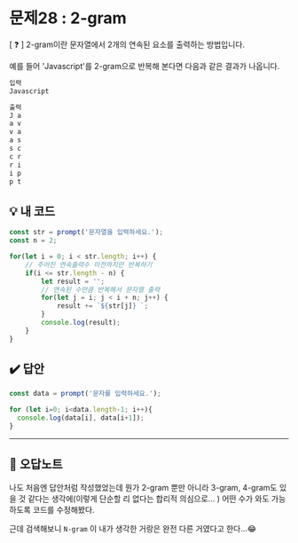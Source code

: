 # 문제28 : 2-gram

[ ❓ ] 2-gram이란 문자열에서 2개의 연속된 요소를 출력하는 방법입니다. 

예를 들어 'Javascript'를 2-gram으로 반복해 본다면 다음과 같은 결과가 나옵니다.

```js
입력
Javascript

출력
J a
a v
v a
a s
s c
c r
r i
i p
p t
```


## 💡 내 코드
```js
const str = prompt('문자열을 입력하세요.');
const n = 2;

for(let i = 0; i < str.length; i++) {
	// 주어진 연속출력수 이전까지만 반복하기
	if(i <= str.length - n) {
		let result = '';
		// 연속된 수만큼 반복해서 문자열 출력
		for(let j = i; j < i + n; j++) {
			result += `${str[j]} `;
		}
		console.log(result);
	}
}
```


## ✔️ 답안
```js
const data = prompt('문자를 입력하세요.');

for (let i=0; i<data.length-1; i++){
  console.log(data[i], data[i+1]);
}
```


---
## 📓 오답노트 

나도 처음엔 답안처럼 작성했었는데 뭔가 2-gram 뿐만 아니라 3-gram, 4-gram도 있을 것 같다는 생각에(이렇게 단순할 리 없다는 합리적 의심으로... ) 어떤 수가 와도 가능하도록 코드를 수정해봤다. 

근데 검색해보니 `N-gram` 이 내가 생각한 거랑은 완전 다른 거였다고 한다...😂    


